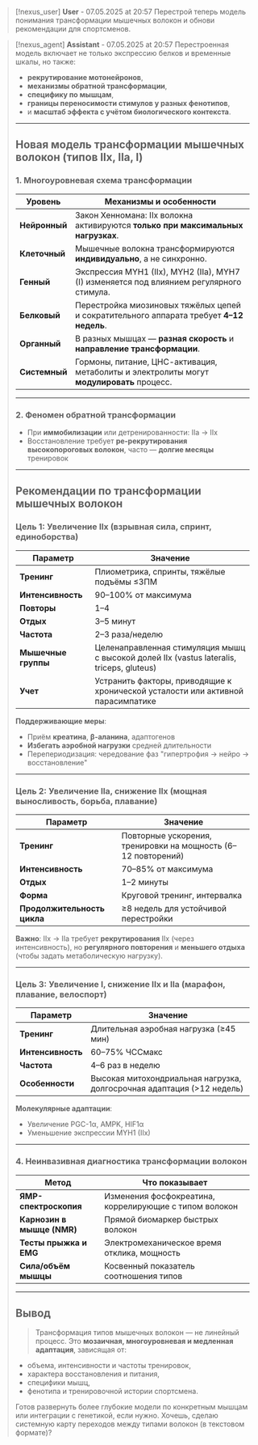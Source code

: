 >[!nexus_user] **User** - 07.05.2025 at 20:57
> Перестрой теперь модель понимания трансформации мышечных волокон и обнови рекомендации для спортсменов.
<!-- UID: bbb21255-095d-45e1-8ed0-70d243b79ede -->




>[!nexus_agent] **Assistant** - 07.05.2025 at 20:57
> Перестроенная модель включает не только экспрессию белков и временные шкалы, но также: 
> - **рекрутирование мотонейронов**, 
> - **механизмы обратной трансформации**, 
> - **специфику по мышцам**, 
> - **границы переносимости стимулов у разных фенотипов**, 
> - и **масштаб эффекта с учётом биологического контекста**.
> 
> ---
> 
> ## **Новая модель трансформации мышечных волокон (типов IIx, IIa, I)**
> 
> ### **1. Многоуровневая схема трансформации**
> | Уровень | Механизмы и особенности |
> |--------|------------------------|
> | **Нейронный** | Закон Хенномана: IIx волокна активируются **только при максимальных нагрузках**. |
> | **Клеточный** | Мышечные волокна трансформируются **индивидуально**, а не синхронно. |
> | **Генный** | Экспрессия MYH1 (IIx), MYH2 (IIa), MYH7 (I) изменяется под влиянием регулярного стимула. |
> | **Белковый** | Перестройка миозиновых тяжёлых цепей и сократительного аппарата требует **4–12 недель**. |
> | **Органный** | В разных мышцах — **разная скорость** и **направление трансформации**. |
> | **Системный** | Гормоны, питание, ЦНС-активация, метаболиты и электролиты могут **модулировать** процесс. |
> 
> ---
> 
> ### **2. Феномен обратной трансформации**
> - При **иммобилизации** или детренированности: IIa → IIx 
> - Восстановление требует **ре-рекрутирования высокопороговых волокон**, часто — **долгие месяцы** тренировок
> 
> ---
> 
> ## **Рекомендации по трансформации мышечных волокон**
> 
> ### **Цель 1: Увеличение IIx (взрывная сила, спринт, единоборства)**
> 
> | Параметр | Значение |
> |---------|----------|
> | **Тренинг** | Плиометрика, спринты, тяжёлые подъёмы ≤3ПМ |
> | **Интенсивность** | 90–100% от максимума |
> | **Повторы** | 1–4 |
> | **Отдых** | 3–5 минут |
> | **Частота** | 2–3 раза/неделю |
> | **Мышечные группы** | Целенаправленная стимуляция мышц с высокой долей IIx (vastus lateralis, triceps, gluteus) |
> | **Учет** | Устранить факторы, приводящие к хронической усталости или активной парасимпатиκе |
> 
> **Поддерживающие меры**: 
> - Приём **креатина**, **β-аланина**, адаптогенов 
> - **Избегать аэробной нагрузки** средней длительности 
> - Перепериодизация: чередование фаз "гипертрофия → нейро → восстановление"
> 
> ---
> 
> ### **Цель 2: Увеличение IIa, снижение IIx (мощная выносливость, борьба, плавание)**
> 
> | Параметр | Значение |
> |---------|----------|
> | **Тренинг** | Повторные ускорения, тренировки на мощность (6–12 повторений) |
> | **Интенсивность** | 70–85% от максимума |
> | **Отдых** | 1–2 минуты |
> | **Форма** | Круговой тренинг, интервалка |
> | **Продолжительность цикла** | ≥8 недель для устойчивой перестройки |
> 
> **Важно**: 
> IIx → IIa требует **рекрутирования** IIx (через интенсивность), но **регулярного повторения** 
> и **меньшего отдыха** (чтобы задать метаболическую нагрузку).
> 
> ---
> 
> ### **Цель 3: Увеличение I, снижение IIx и IIa (марафон, плавание, велоспорт)**
> 
> | Параметр | Значение |
> |---------|----------|
> | **Тренинг** | Длительная аэробная нагрузка (≥45 мин) |
> | **Интенсивность** | 60–75% ЧССмакс |
> | **Частота** | 4–6 раз в неделю |
> | **Особенности** | Высокая митохондриальная нагрузка, долгосрочная адаптация (>12 недель) |
> 
> **Молекулярные адаптации**:
> - Увеличение PGC-1α, AMPK, HIF1α
> - Уменьшение экспрессии MYH1 (IIx)
> 
> ---
> 
> ### **4. Неинвазивная диагностика трансформации волокон**
> 
> | Метод | Что показывает |
> |-------|----------------|
> | **ЯМР-спектроскопия** | Изменения фосфокреатина, коррелирующие с типом волокон |
> | **Карнозин в мышце (NMR)** | Прямой биомаркер быстрых волокон |
> | **Тесты прыжка и EMG** | Электромеханическое время отклика, мощность |
> | **Сила/объём мышцы** | Косвенный показатель соотношения типов |
> 
> ---
> 
> ## **Вывод**
> 
> > Трансформация типов мышечных волокон — не линейный процесс. Это **мозаичная, многоуровневая и медленная адаптация**, зависящая от:
> - объема, интенсивности и частоты тренировок,
> - характера восстановления и питания,
> - специфики мышц,
> - фенотипа и тренировочной истории спортсмена.
> 
> Готов развернуть более глубокие модели по конкретным мышцам или интеграции с генетикой, если нужно. Хочешь, сделаю системную карту переходов между типами волокон (в текстовом формате)?
<!-- UID: 4fde6077-f071-46a5-a582-48e2170b9146 -->